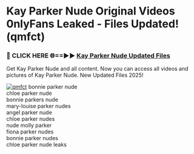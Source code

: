 # Kay Parker Nude Original Videos 0nlyFans Leaked - Files Updated! (qmfct)

<h3>🔴 CLICK HERE 🌐==►► <a href="https://tinyurl.com/52m3yx9h" rel="nofollow">Kay Parker Nude Updated Files</a></h3>

Get Kay Parker Nude and all content. Now you can access all videos and pictures of Kay Parker Nude. New Updated Files 2025!

[![qmfct](https://i.imgur.com/TnHtlc8.gif)](https://tinyurl.com/52m3yx9h)
bonnie parker nude<br>
chloe parker nude<br>
bonnie parkers nude<br>
mary-louise parker nudes<br>
angel parker nude<br>
chloe parker nudes<br>
nude molly parker<br>
fiona parker nudes<br>
bonnie parker nudes<br>
chloe parker nude leaks